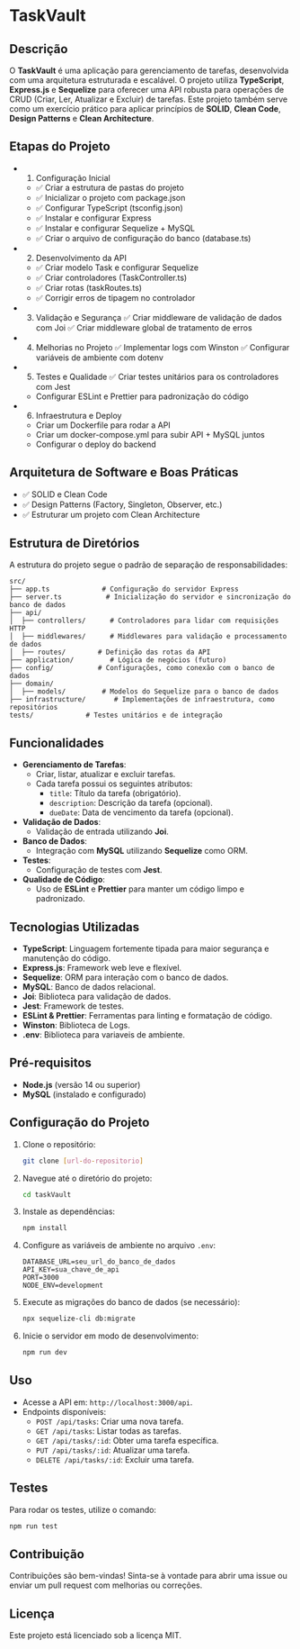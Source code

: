 # TaskVault

## Descrição

O **TaskVault** é uma aplicação para gerenciamento de tarefas, desenvolvida com uma arquitetura estruturada e escalável. O projeto utiliza **TypeScript**, **Express.js** e **Sequelize** para oferecer uma API robusta para operações de CRUD (Criar, Ler, Atualizar e Excluir) de tarefas. Este projeto também serve como um exercício prático para aplicar princípios de **SOLID**, **Clean Code**, **Design Patterns** e **Clean Architecture**.

## Etapas do Projeto

* 1. Configuração Inicial
    * ✅ Criar a estrutura de pastas do projeto
    * ✅ Inicializar o projeto com package.json
    * ✅ Configurar TypeScript (tsconfig.json)
    * ✅ Instalar e configurar Express
    * ✅ Instalar e configurar Sequelize + MySQL
    * ✅ Criar o arquivo de configuração do banco (database.ts)
* 2. Desenvolvimento da API
    * ✅ Criar modelo Task e configurar Sequelize
    * ✅ Criar controladores (TaskController.ts)
    * ✅ Criar rotas (taskRoutes.ts)
    * ✅ Corrigir erros de tipagem no controlador
* 3. Validação e Segurança
    ✅ Criar middleware de validação de dados com Joi
    ✅ Criar middleware global de tratamento de erros
* 4. Melhorias no Projeto
    ✅ Implementar logs com Winston
    ✅ Configurar variáveis de ambiente com dotenv
* 5. Testes e Qualidade
    ✅ Criar testes unitários para os controladores com Jest
    * Configurar ESLint e Prettier para padronização do código
* 6. Infraestrutura e Deploy
    * Criar um Dockerfile para rodar a API
    * Criar um docker-compose.yml para subir API + MySQL juntos
    * Configurar o deploy do backend

## Arquitetura de Software e Boas Práticas

* ✅ SOLID e Clean Code
* ✅ Design Patterns (Factory, Singleton, Observer, etc.)
* ✅ Estruturar um projeto com Clean Architecture

## Estrutura de Diretórios

A estrutura do projeto segue o padrão de separação de responsabilidades:

```
src/
├── app.ts             # Configuração do servidor Express
├── server.ts           # Inicialização do servidor e sincronização do banco de dados
├── api/
│  ├── controllers/      # Controladores para lidar com requisições HTTP
│  ├── middlewares/      # Middlewares para validação e processamento de dados
│  ├── routes/        # Definição das rotas da API
├── application/         # Lógica de negócios (futuro)
├── config/           # Configurações, como conexão com o banco de dados
├── domain/
│  ├── models/         # Modelos do Sequelize para o banco de dados
├── infrastructure/       # Implementações de infraestrutura, como repositórios
tests/             # Testes unitários e de integração
```

## Funcionalidades

* **Gerenciamento de Tarefas**:
    * Criar, listar, atualizar e excluir tarefas.
    * Cada tarefa possui os seguintes atributos:
        * `title`: Título da tarefa (obrigatório).
        * `description`: Descrição da tarefa (opcional).
        * `dueDate`: Data de vencimento da tarefa (opcional).
* **Validação de Dados**:
    * Validação de entrada utilizando **Joi**.
* **Banco de Dados**:
    * Integração com **MySQL** utilizando **Sequelize** como ORM.
* **Testes**:
    * Configuração de testes com **Jest**.
* **Qualidade de Código**:
    * Uso de **ESLint** e **Prettier** para manter um código limpo e padronizado.

## Tecnologias Utilizadas

* **TypeScript**: Linguagem fortemente tipada para maior segurança e manutenção do código.
* **Express.js**: Framework web leve e flexível.
* **Sequelize**: ORM para interação com o banco de dados.
* **MySQL**: Banco de dados relacional.
* **Joi**: Biblioteca para validação de dados.
* **Jest**: Framework de testes.
* **ESLint & Prettier**: Ferramentas para linting e formatação de código.
* **Winston**: Biblioteca de Logs.
* **.env**: Biblioteca para variaveis de ambiente.

## Pré-requisitos

* **Node.js** (versão 14 ou superior)
* **MySQL** (instalado e configurado)

## Configuração do Projeto

1.  Clone o repositório:

    ```sh
    git clone [url-do-repositorio]
    ```

2.  Navegue até o diretório do projeto:

    ```sh
    cd taskVault
    ```

3.  Instale as dependências:

    ```sh
    npm install
    ```

4.  Configure as variáveis de ambiente no arquivo `.env`:

    ```env
    DATABASE_URL=seu_url_do_banco_de_dados
    API_KEY=sua_chave_de_api
    PORT=3000
    NODE_ENV=development
    ```

5.  Execute as migrações do banco de dados (se necessário):

    ```sh
    npx sequelize-cli db:migrate
    ```

6.  Inicie o servidor em modo de desenvolvimento:

    ```sh
    npm run dev
    ```

## Uso

* Acesse a API em: `http://localhost:3000/api`.
* Endpoints disponíveis:
    * `POST /api/tasks`: Criar uma nova tarefa.
    * `GET /api/tasks`: Listar todas as tarefas.
    * `GET /api/tasks/:id`: Obter uma tarefa específica.
    * `PUT /api/tasks/:id`: Atualizar uma tarefa.
    * `DELETE /api/tasks/:id`: Excluir uma tarefa.

## Testes

Para rodar os testes, utilize o comando:

```sh
npm run test
```

## Contribuição

Contribuições são bem-vindas! Sinta-se à vontade para abrir uma issue ou enviar um pull request com melhorias ou correções.

## Licença

Este projeto está licenciado sob a licença MIT.

